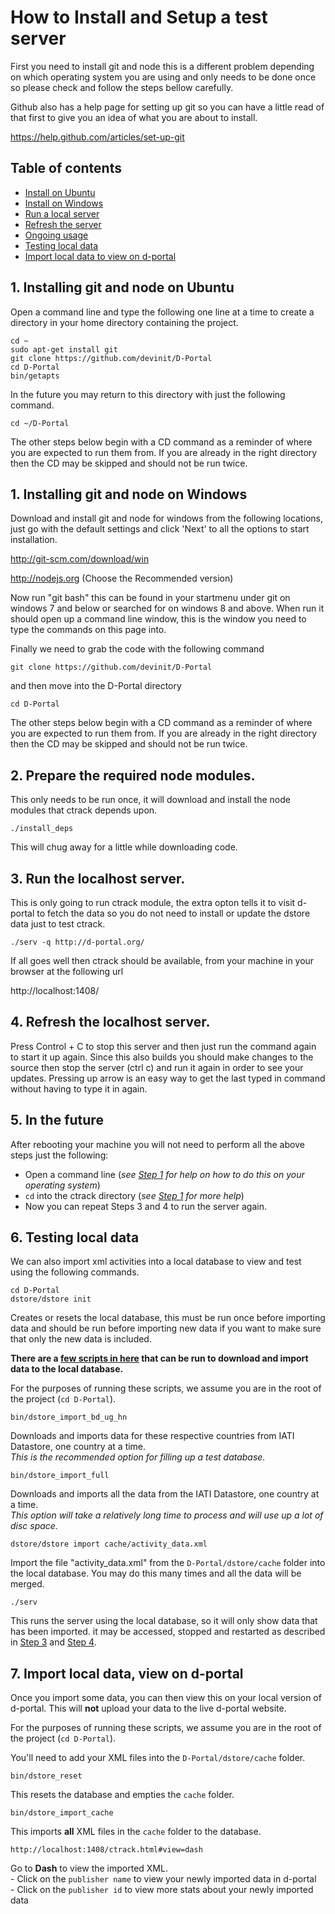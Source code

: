 
# How to Install and Setup a test server

First you need to install git and node this is a different problem 
depending on which operating system you are using and only needs to 
be done once so please check and follow the steps bellow carefully.

Github also has a help page for setting up git so you can have a 
little read of that first to give you an idea of what you are about 
to install.

https://help.github.com/articles/set-up-git

## Table of contents
  - [Install on Ubuntu](#1-installing-git-and-node-on-ubuntu)
  - [Install on Windows](#1-installing-git-and-node-on-windows)
  - [Run a local server](#3-run-the-localhost-server)
  - [Refresh the server](#4-refresh-the-localhost-server)
  - [Ongoing usage](#5-in-the-future)
  - [Testing local data](#6-testing-local-data)
  - [Import local data to view on d-portal](#7-import-local-data-view-on-d-portal)


## 1. Installing git and node on Ubuntu

Open a command line and type the following one line at a time to 
create a directory in your home directory containing the project.

	cd ~
	sudo apt-get install git
	git clone https://github.com/devinit/D-Portal
	cd D-Portal
	bin/getapts

In the future you may return to this directory with just the 
following command.

	cd ~/D-Portal


The other steps below begin with a CD command as a reminder of where 
you are expected to run them from. If you are already in the right 
directory then the CD may be skipped and should not be run twice.


## 1. Installing git and node on Windows

Download and install git and node for windows from the following 
locations, just go with the default settings and click 'Next' to all
the options to start installation.

http://git-scm.com/download/win

http://nodejs.org (Choose the Recommended version)

Now run "git bash" this can be found in your startmenu under git on 
windows 7 and below or searched for on windows 8 and above. When run 
it should open up a command line window, this is the window you need 
to type the commands on this page into.

Finally we need to grab the code with the following command

	git clone https://github.com/devinit/D-Portal

and then move into the D-Portal directory

	cd D-Portal

The other steps below begin with a CD command as a reminder of where 
you are expected to run them from. If you are already in the right 
directory then the CD may be skipped and should not be run twice.


## 2. Prepare the required node modules.

This only needs to be run once, it will download and install the 
node modules that ctrack depends upon.

	./install_deps
	
This will chug away for a little while downloading code.


## 3. Run the localhost server.

This is only going to run ctrack module, the extra opton tells it to 
visit d-portal to fetch the data so you do not need to install or 
update the dstore data just to test ctrack.

	./serv -q http://d-portal.org/

If all goes well then ctrack should be available, from your machine 
in your browser at the following url

http://localhost:1408/


## 4. Refresh the localhost server.

Press Control + C to stop this server and then just run the command 
again to start it up again. Since this also builds you should make 
changes to the source then stop the server (ctrl c) and run it again 
in order to see your updates. Pressing up arrow is an easy way to 
get the last typed in command without having to type it in again.


## 5. In the future

After rebooting your machine you will not need to perform all the 
above steps just the following:

  - Open a command line  (_see [Step 1](#1-installing-git-and-node-on-ubuntu) for help on how to do this on your operating system_)
  - ```cd``` into the ctrack directory (_see [Step 1](#1-installing-git-and-node-on-ubuntu) for more help_)
  - Now you can repeat Steps 3 and 4 to run the server again.


## 6. Testing local data

We can also import xml activities into a local database to view and 
test using the following commands.

	cd D-Portal
	dstore/dstore init

Creates or resets the local database, this must be run once before 
importing data and should be run before importing new data if you want 
to make sure that only the new data is included.

	
**There are a [few scripts in here](https://github.com/devinit/D-Portal/tree/master/bin) that can be run to download and import 
data to the local database.**

For the purposes of running these scripts, we assume you are in the root of the project (```cd D-Portal```).

	bin/dstore_import_bd_ug_hn
	
Downloads and imports data for these respective countries from IATI Datastore, one country at a time.  
_This is the recommended option for filling up a test database._

	bin/dstore_import_full
	
Downloads and imports all the data from the IATI Datastore, one country at a time.  
_This option will take a relatively long time to process and will use up a lot of disc space._

	dstore/dstore import cache/activity_data.xml

Import the file "activity_data.xml" from the ```D-Portal/dstore/cache``` folder into the local database. You may do 
this many times and all the data will be merged.

	./serv

This runs the server using the local database, so it will only show 
data that has been imported. it may be accessed, stopped and restarted as 
described in [Step 3](#3-run-the-localhost-server) and [Step 4](#4-refresh-the-localhost-server).



## 7. Import local data, view on d-portal

Once you import some data, you can then view this on your local version of d-portal. This will **not** upload your data to the live d-portal website.

For the purposes of running these scripts, we assume you are in the root of the project (```cd D-Portal```).

You'll need to add your XML files into the ```D-Portal/dstore/cache``` folder.

	bin/dstore_reset
	
This resets the database and empties the ```cache``` folder.

	bin/dstore_import_cache
	
This imports **all** XML files in the ```cache``` folder to the database.

	http://localhost:1408/ctrack.html#view=dash
	
Go to **Dash** to view the imported XML.  
    - Click on the ```publisher name``` to view your newly imported data in d-portal  
    - Click on the ```publisher id``` to view more stats about your newly imported data

